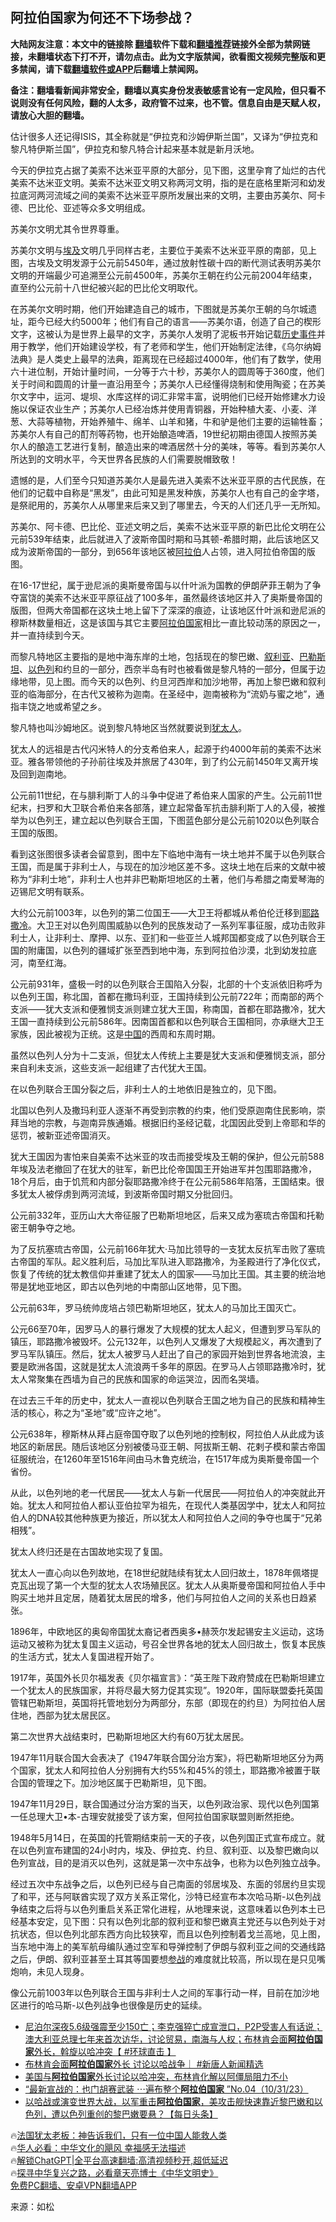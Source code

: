  <!-- 面包屑导航 --> <h2>阿拉伯国家为何还不下场参战？</h2> <p class="notice"><b>大陆网友注意：本文中的链接除 <a href="https://github.com/bannedbook/fanqiang" >翻墙</a>软件下载和<a href="https://github.com/killgcd/justmysocks/blob/master/README.md">翻墙推荐</a>链接外全部为禁网链接，未翻墙状态下打不开，请勿点击。此为文字版禁闻，欲看图文视频完整版和更多禁闻，请下载<a href="https://github.com/bannedbook/fanqiang">翻墙软件或APP</a>后翻墙上禁闻网。</p><p>备注：翻墙看新闻非常安全，翻墙以真实身份发表敏感言论有一定风险，但只看不说则没有任何风险，翻的人太多，政府管不过来，也不管。信息自由是天赋人权，请放心大胆的翻墙。</b></p>  <div class="entry"> <p>估计很多人还记得ISIS，其全称就是“伊拉克和沙姆伊斯兰国”，又译为“伊拉克和黎凡特伊斯兰国”，伊拉克和黎凡特合计起来基本就是新月沃地。</p> <p>今天的伊拉克占据了美索不达米亚平原的大部分，见下图，这里孕育了灿烂的古代美索不达米亚文明。美索不达米亚文明又称两河文明，指的是在底格里斯河和幼发拉底河两河流域之间的美索不达米亚平原所发展出来的文明，主要由苏美尔、阿卡德、巴比伦、亚述等众多文明组成。</p> <p>苏美尔文明尤其令世界尊重。</p> <p>苏美尔文明与<a href="https://www.bannedbook.org/bnews/tag/%e5%9f%83%e5%8f%8a/" class="st_tag internal_tag" rel="tag" title="标签 埃及 下的日志">埃及</a>文明几乎同样古老，主要位于美索不达米亚平原的南部，见上图，古埃及文明发源于公元前5450年，通过放射性碳十四的断代测试表明苏美尔文明的开端最少可追溯至公元前4500年，苏美尔王朝在约公元前2004年结束，直至约公元前十八世纪被兴起的巴比伦文明取代。</p> <p>在苏美尔文明时期，他们开始建造自己的城市，下图就是苏美尔王朝的乌尔城遗址，距今已经大约5000年；他们有自己的语言——苏美尔语，创造了自己的楔形文字，这被认为是世界上最早的文字，苏美尔人发明了泥板书开始记载<span class='wp_keywordlink'><a href="https://www.bannedbook.org/forum33/" title="近代历史事件真相" target="_blank">历史事件</a></span>并用于教学，他们开始建设学校，有了老师和学生，他们开始制定法律，《乌尔纳姆法典》是人类史上最早的法典，距离现在已经超过4000年，他们有了数学，使用六十进位制，开始计量时间，一分等于六十秒，苏美尔人的圆周等于360度，他们关于时间和圆周的计量一直沿用至今；苏美尔人已经懂得烧制和使用陶瓷；在苏美尔文字中，运河、堤坝、水库这样的词汇非常丰富，说明他们已经开始修建水力设施以保证农业生产；苏美尔人已经冶炼并使用青铜器，开始种植大麦、小麦、洋葱、大蒜等植物，开始养殖牛、绵羊、山羊和猪，牛和驴是他们主要的运输牲畜；苏美尔人有自己的酊剂等药物，也开始酿造啤酒，19世纪初期由德国人按照苏美尔人的酿造工艺进行复制，酿造出来的啤酒居然十分的美味，等等。看到苏美尔人所达到的文明水平，今天世界各民族的人们需要脱帽致敬！</p> <p>遗憾的是，人们至今只知道苏美尔人是最先进入美索不达米亚平原的古代民族，在他们的记载中自称是“黑发”，由此可知是黑发种族，苏美尔人也有自己的金字塔，是祭祀用的，苏美尔人从哪里来后来又到了哪里去，今天的人们还几乎一无所知。</p> <p>苏美尔、阿卡德、巴比伦、亚述文明之后，美索不达米亚平原的新巴比伦文明在公元前539年结束，此后就进入了波斯帝国时期和马其顿-希腊时期，此后该地区又成为波斯帝国的一部分，到656年该地区被<a href="https://www.bannedbook.org/bnews/tag/%e9%98%bf%e6%8b%89%e4%bc%af/" class="st_tag internal_tag" rel="tag" title="标签 阿拉伯 下的日志">阿拉伯</a>人占领，进入阿拉伯帝国的版图。</p> <p>在16-17世纪，属于逊尼派的奥斯曼帝国与以什叶派为国教的伊朗萨菲王朝为了争夺富饶的美索不达米亚平原征战了100多年，虽然最终该地区并入了奥斯曼帝国的版图，但两大帝国都在这块土地上留下了深深的痕迹，让该地区什叶派和逊尼派的穆斯林数量相近，这是该国与其它主要<a href="https://www.bannedbook.org/bnews/tag/%E9%98%BF%E6%8B%89%E4%BC%AF%E5%9B%BD%E5%AE%B6/" class="st_tag internal_tag" rel="tag" title="标签 阿拉伯国家 下的日志">阿拉伯国家</a>相比一直比较动荡的原因之一，并一直持续到今天。</p> <p>而黎凡特地区主要指的是地中海东岸的土地，包括现在的黎巴嫩、<a href="https://www.bannedbook.org/bnews/tag/%e5%8f%99%e5%88%a9%e4%ba%9a/" class="st_tag internal_tag" rel="tag" title="标签 叙利亚 下的日志">叙利亚</a>、<a href="https://www.bannedbook.org/bnews/tag/%e5%b7%b4%e5%8b%92%e6%96%af%e5%9d%a6/" class="st_tag internal_tag" rel="tag" title="标签 巴勒斯坦 下的日志">巴勒斯坦</a>、<a href="https://www.bannedbook.org/bnews/tag/%e4%bb%a5%e8%89%b2%e5%88%97/" class="st_tag internal_tag" rel="tag" title="标签 以色列 下的日志">以色列</a>和约旦的一部分，西奈半岛有时也被看做是黎凡特的一部分，但属于边缘地带，见上图。而今天的以色列、约旦河西岸和加沙地带，再加上黎巴嫩和叙利亚的临海部分，在古代又被称为迦南。在圣经中，迦南被称为“流奶与蜜之地”，通指丰饶之地或希望之乡。</p> <p>黎凡特也叫沙姆地区。说到黎凡特地区当然就要说到<a href="https://www.bannedbook.org/bnews/tag/%e7%8a%b9%e5%a4%aa%e4%ba%ba/" class="st_tag internal_tag" rel="tag" title="标签 犹太人 下的日志">犹太人</a>。</p> <p>犹太人的远祖是古代闪米特人的分支希伯来人，起源于约4000年前的美索不达米亚。雅各带领他的子孙前往埃及并旅居了430年，到了约公元前1450年又离开埃及回到迦南地。</p> <p>公元前11世纪，在与腓利斯丁人的斗争中促进了希伯来人国家的产生。公元前11世纪末，扫罗和大卫联合希伯来各部落，建立起常备军抗击腓利斯丁人的入侵，被推举为以色列王，建立起以色列联合王国，下图蓝色部分是公元前1020以色列联合王国的版图。</p> <p>看到这张图很多读者会留意到，图中左下临地中海有一块土地并不属于以色列联合王国，而是属于非利士人，与现在的加沙地区差不多。这块土地在后来的文献中被称为“非利士地”，非利士人也并非巴勒斯坦地区的土著，他们与希腊之南爱琴海的迈锡尼文明有联系。</p> <p>大约公元前1003年，以色列的第二位国王——大卫王将都城从希伯伦迁移到<a href="https://www.bannedbook.org/bnews/tag/%e8%80%b6%e8%b7%af%e6%92%92%e5%86%b7/" class="st_tag internal_tag" rel="tag" title="标签 耶路撒冷 下的日志">耶路撒冷</a>。大卫王对以色列周围威胁以色列的民族发动了一系列军事征服，成功击败非利士人，让非利士、摩押、以东、亚扪和一些亚兰人城邦国都变成了以色列联合王国的附庸国，以色列的疆域扩张至西到地中海，东到阿拉伯沙漠，北到幼发拉底河，南至红海。</p> <p>公元前931年，盛极一时的以色列联合王国陷入分裂，北部的十个支派依旧称呼为以色列王国，称北国，首都在撒玛利亚，王国持续到公元前722年；而南部的两个支派——犹大支派和便雅悯支派则建立犹大王国，称南国，首都在耶路撒冷，犹大王国一直持续到公元前586年。因南国首都和以色列联合王国相同，亦承继大卫王家族，因此被视为正统。这是<span class='wp_keywordlink_affiliate'><a href="https://www.bannedbook.org/" title="中国" target="_blank">中国</a></span>的西周和东周时期。</p> <p>虽然以色列人分为十二支派，但犹太人传统上主要是犹大支派和便雅悯支派，部分来自利未支派，这些支派一起组建了古代犹大王国。</p> <p>在以色列联合王国分裂之后，非利士人的土地依旧是独立的，见下图。</p> <p>北国以色列人及撒玛利亚人逐渐不再受到宗教的约束，他们受原迦南住民影响，崇拜当地的宗教，与迦南异族通婚。根据旧约圣经记载，北国因此受到上帝耶和华的惩罚，被新亚述帝国消灭。</p>  <p>犹大王国因为害怕来自美索不达米亚的攻击而接受埃及王朝的保护，但公元前588年埃及法老撤回了在犹大的驻军，新巴比伦帝国国王开始进军并包围耶路撒冷，18个月后，由于饥荒和内部分裂耶路撒冷终于在公元前586年陷落，王国结束。很多犹太人被俘虏到两河流域，到波斯帝国时期又分批回归。</p> <p>公元前332年，亚历山大大帝征服了巴勒斯坦地区，后来又成为塞琉古帝国和托勒密王朝争夺之地。</p> <p>为了反抗塞琉古帝国，公元前166年犹大·马加比领导的一支犹太反抗军击败了塞琉古帝国的军队。起义胜利后，马加比军队进入耶路撒冷，为圣殿进行了净化仪式，恢复了传统的犹太教信仰并重建了犹太人的国家——马加比王国。其主要的统治地带是犹地亚地区，即古以色列地的中南部山区地带，见下图。</p> <p>公元前63年，罗马统帅庞培占领巴勒斯坦地区，犹太人的马加比王国灭亡。</p> <p>公元66至70年，因罗马人的暴行爆发了大规模的犹太人起义，但遭到罗马军队的镇压，耶路撒冷被毁坏。公元132年，以色列人又爆发了大规模起义，再次遭到了罗马军队镇压。然后，犹太人被罗马人赶出了自己的家园开始到世界各地流浪，主要是欧洲各国，这就是犹太人流浪两千多年的原因。在罗马人占领耶路撒冷时，犹太人常聚集在西墙为自己的民族和国家的命运哭泣，因而名哭墙。</p> <p>在过去三千年的历史中，犹太人一直视以色列联合王国之地为自己的民族和精神生活的核心，称之为“圣地”或“应许之地”。</p> <p>公元638年，穆斯林从拜占庭帝国夺取了以色列地的控制权，阿拉伯人从此成为该地区的新居民。随后该地区分别被倭马亚王朝、阿拔斯王朝、花剌子模和蒙古帝国征服统治，在1260年至1516年间由马木鲁克统治，在1517年成为奥斯曼帝国一个省份。</p> <p>从此，以色列地的老一代居民——犹太人与新一代居民——阿拉伯人的冲突就此开始。犹太人和阿拉伯人都认亚伯拉罕为祖先，在现代人类基因学中，犹太人和阿拉伯人的DNA较其他种族更为接近，所以犹太人和阿拉伯人之间的争夺也属于“兄弟相残”。</p> <p>犹太人终归还是在古国故地实现了复国。</p>  <p>犹太人一直心向以色列故地，在18世纪就陆续有犹太人回归故土，1878年佩塔提克瓦出现了第一个大型的犹太人农场殖民区。犹太人从奥斯曼帝国和阿拉伯人手中购买土地并且定居，随着犹太居民的增多，他们与阿拉伯人之间的关系也日趋紧张。</p> <p>1896年，中欧地区的奥匈帝国犹太裔记者西奥多•赫茨尔发起锡安主义运动，这场运动又被称为犹太复国主义运动，号召全世界各地的犹太人回归故土，恢复本民族的生活方式，犹太人复国进程开始了。</p> <p>1917年，英国外长贝尔福发表《贝尔福宣言》：“英王陛下政府赞成在巴勒斯坦建立一个犹太人的民族国家，并将尽最大努力促其实现”。1920年，国际联盟委托英国管辖巴勒斯坦，英国将托管地划分为两部分，东部（即现在的约旦）为阿拉伯人居住地，西部为犹太居民区。</p> <p>第二次世界大战结束时，巴勒斯坦地区大约有60万犹太居民。</p> <p>1947年11月联合国大会表决了《1947年联合国分治方案》，将巴勒斯坦地区分为两个国家，犹太人和阿拉伯人分别拥有大约55%和45%的领土，耶路撒冷被置于联合国的管理之下。加沙地区属于巴勒斯坦，见下图。</p> <p>1947年11月29日，联合国通过分治方案的当天，以色列政治家、现代以色列国第一任总理大卫•本-古理安就接受了该方案，但阿拉伯国家联盟则断然拒绝。</p> <p>1948年5月14日，在英国的托管期结束前一天的子夜，以色列国正式宣布成立。就在以色列宣布建国的24小时内，埃及、伊拉克、约旦、叙利亚、以及黎巴嫩向以色列宣战，目的是消灭以色列，这就是第一次中东战争，也称为以色列独立战争。</p> <p>经过五次中东战争之后，以色列已经与自己南面的邻居埃及、东面的邻居约旦实现了和平，还与阿联酋实现了双方关系正常化，沙特已经宣布本次哈马斯-以色列战争结束之后将与以色列重启关系正常化进程，从地理来说，这意味着以色列本土已经基本安定，见下图：只有以色列北部的叙利亚和黎巴嫩真主党还与以色列处于对抗状态，但以色列北部东西方向比较狭窄，而且以色列控制着戈兰高地，见上图，当东地中海上的美军航母编队通过空军和导弹控制了伊朗与叙利亚之间的交通线路之后，伊朗、叙利亚甚至土耳其等国要想<a href="https://www.bannedbook.org/bnews/tag/%e5%8f%82%e6%88%98/" class="st_tag internal_tag" rel="tag" title="标签 参战 下的日志">参战</a>的难度就比较高，所以现在是只见嘴炮响，未见人现身。</p> <p>像公元前1003年以色列联合王国与非利士人之间的军事行动一样，目前在加沙地区进行的哈马斯-以色列战争也很像是历史的延续。</p>  <!--<div id="taboola-mid-1"></div>--><ul class='op-related-articles' title='相关阅读'> <li><a href='https://www.bannedbook.org/bnews/bannedvideo/20231105/1956947.html' target='_blank'>尼泊尔深夜5.6级强震至少150亡；李克强猝亡成宣泄口，P2P受害人有话说；澳大利亚总理七年来首次访华，讨论贸易，南海与人权；布林肯会面<b>阿拉伯国家</b>外长，斡旋以哈冲突【 #环球直击 】</a></li> <li><a href='https://www.bannedbook.org/bnews/bannedvideo/20231105/1956945.html' target='_blank'>布林肯会面<b>阿拉伯国家</b>外长 讨论以哈战争｜ #新唐人新闻精选</a></li> <li><a href='https://www.bannedbook.org/bnews/worldnews/20231104/1956913.html' target='_blank'>美国与<b>阿拉伯国家</b>外长讨论以哈冲突，布林肯化解以阿僵局阻力不小</a></li> <li><a href='https://www.bannedbook.org/bnews/sohnews/20231101/1955073.html' target='_blank'>“最新宣战的：也门胡赛武装 ⋯遍布整个<b>阿拉伯国家</b> ”No.04（10/31/23）</a></li> <li><a href='https://www.bannedbook.org/bnews/bannedvideo/20231031/1954611.html' target='_blank'>以哈战或演变世界大战，以军重击<b>阿拉伯国家</b>，美攻击舰快速靠近黎巴嫩和以色列，遭以色列重创的黎巴嫩要悬？【每日头条】</a></li> </ul> <p class="texttj"> 🔥<a href="https://www.bannedbook.org/bnews/ssgc/20230219/1850782.html" target="_blank">法国犹太老板：神告诉我们，只有一位中国人能救人类</a><br/> 🔥<a href="https://www.bannedbook.org/bnews/comments/20220220/1694796.html" target="_blank">华人必看：中华文化的飓风 幸福感无法描述</a><br/> 🔥<a href="https://github.com/bannedbook/fanqiang/wiki/V2ray%E6%9C%BA%E5%9C%BA" target="_blank">解锁ChatGPT|全平台高速翻墙:高清视频秒开,超低延迟</a><br/> 🔥<a href="https://www.bannedbook.org/bnews/comments/20220808/1768773.html" target="_blank">探寻中华复兴之路，必看章天亮博士《中华文明史》</a><br/> <a href="https://github.com/bannedbook/fanqiang/wiki/%E7%A6%81%E9%97%BB%E7%BD%91%E5%AE%89%E5%8D%93%E7%BF%BB%E5%A2%99%E6%96%B0%E9%97%BBAPP" target="_blank">免费PC翻墙、安卓VPN翻墙APP</a><br/> </p><p class="src-info">来源：如松 </p><a name='sharetosocial'></a> <div style="margin-bottom:5px;padding-bottom:5px;clear:both"> <div id="archive-pix-1" class="banner-ads"> <!-- AuctionX Display platform tag START --> <div id="27602x728x90x621x_ADSLOT1" clicktrack="%%CLICK_URL_ESC%%"></div>  <!-- AuctionX Display platform tag END --> </div> <div id="archive-pix-2" class="banner-ads"> <!-- AuctionX Display platform tag START --> <div id="27556x300x250x621x_ADSLOT1" clicktrack="%%CLICK_URL_ESC%%" style="margin:0 auto;text-align:center"></div>  <!-- AuctionX Display platform tag END --> </div> </div>  <div id="archive-pix-1" class="banner-ads"> <!-- AuctionX Display platform tag START --> <div id="27603x728x90x621x_ADSLOT1" clicktrack="%%CLICK_URL_ESC%%"></div>  <!-- AuctionX Display platform tag END --> </div> </div><!--END ENTRY--> 